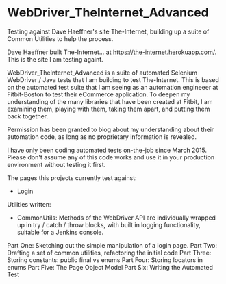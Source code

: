 # WebDriver_TheInternet_Advanced
Testing against Dave Haeffner's site The-Internet, building up a suite of Common Utilities to help the process.

Dave Haeffner built The-Internet... at https://the-internet.herokuapp.com/. This is the site I am testing againt.

WebDriver_TheInternet_Advanced is a suite of automated Selenium WebDriver / Java tests that I am building
to test The-Internet. This is based on the automated test suite that I am seeing
as an automation engineeer at Fitbit-Boston to test their eCommerce application. To deepen my understanding 
of the many libraries that have been created at Fitbit, I am examining them, playing with them, taking them 
apart, and putting them back together. 

Permission has been granted to blog about my understanding about their automation code, as long as no proprietary information
is revealed. 

I have only been coding automated tests on-the-job since March 2015. Please don't assume any of this code works and
use it in your production environment without testing it first. 

The pages this projects currently test against:

* Login 

Utilities written:
* CommonUtils: Methods of the WebDriver API are individually wrapped up in try / catch / throw blocks, with 
     built in logging functionality, suitable for a Jenkins console.


Part One: Sketching out the simple manipulation of a login page.
Part Two: Drafting a set of common utilities, refactoring the initial code
Part Three: Storing constants: public final vs enums
Part Four: Storing locators in enums
Part Five: The Page Object Model 
Part Six: Writing the Automated Test
     


